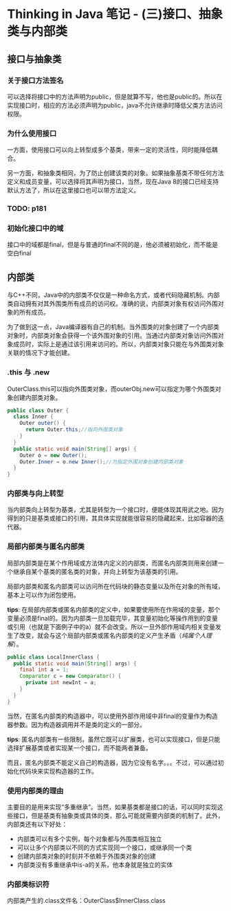 # Thinking in Java 笔记 - (三)接口、抽象类与内部类

## 接口与抽象类
### 关于接口方法签名
可以选择将接口中的方法声明为public，但是就算不写，他也是public的。所以在实现接口时，相应的方法必须声明为public，java不允许继承时降低父类方法访问权限。

### 为什么使用接口
一方面，使用接口可以向上转型成多个基类，带来一定的灵活性，同时能降低耦合。

另一方面，和抽象类相同，为了防止创建该类的对象。如果抽象基类不带任何方法定义和成员变量，可以选择将其声明为接口，当然，现在Java 8的接口已经支持默认方法了，所以在这里接口也可以带方法定义。

### TODO: p181

### 初始化接口中的域
接口中的域都是final，但是与普通的final不同的是，他必须被初始化，而不能是空白final

## 内部类
与C++不同，Java中的内部类不仅仅是一种命名方式，或者代码隐藏机制。内部类自动拥有对其外围类所有成员的访问权。准确的说，内部类对象有权访问外围对象的所有成员。

为了做到这一点，Java编译器有自己的机制。当外围类的对象创建了一个内部类对象时，内部类对象会获得一个该外围对象的引用。当通过内部类对象访问外围对象成员时，实际上是通过该引用来访问的。所以，内部类对象只能在与外围类对象关联的情况下才能创建。

### .this 与 .new
OuterClass.this可以指向外围类对象，而outerObj.new可以指定为哪个外围类对象创建内部类对象。

```java
public class Outer {
  class Inner {
    Outer outer() {
      return Outer.this;//指向外围类对象
    }
  }
  public static void main(String[] args) {
    Outer o = new Outer();
    Outer.Inner = o.new Inner();//为指定外围对象创建内部类对象
  }
}
```

### 内部类与向上转型
当内部类向上转型为基类，尤其是转型为一个接口时，便能体现其用武之地。因为得到的只是基类或接口的引用，其具体实现就能很容易的隐藏起来，比如容器的迭代器。

### 局部内部类与匿名内部类
局部内部类是在某个作用域或方法体内定义的内部类，而匿名内部类则用来创建一个继承自某个基类的匿名类的对象，并向上转型为该基类的引用。

局部内部类和匿名内部类可以访问所在代码块的静态变量以及所在对象的所有域，基本上可以作为闭包使用。

**tips**: 在局部内部类或匿名内部类的定义中，如果要使用所在作用域的变量，那个变量必须是final的。因为内部类一旦加载完毕，其变量初始化等操作用到的变量或引用（也就是下面例子中的a）就不会改变。所以一旦外部作用域内相关变量发生了改变，就会与这个局部内部类或匿名内部类的定义产生矛盾（*纯属个人理解*）。

```java
public class LocalInnerClass {
  public static void main(String[] args) {
    final int a = 1;
    Comparator c = new Comparator() {
      private int newInt = a;
    }
  }
}
```

当然，在匿名内部类的构造器中，可以使用外部作用域中非final的变量作为构造器参数。因为构造器调用并不是类的定义的一部分。

**tips**: 匿名内部类有一些限制，虽然它既可以扩展类，也可以实现接口，但是只能选择扩展基类或者实现某一个接口，而不能两者兼备。

而且，匿名内部类不能定义自己的构造器，因为它没有名字。。。不过，可以通过初始化代码块来实现构造器的工作。

### 使用内部类的理由
主要目的是用来实现“多重继承”。当然，如果基类都是接口的话，可以同时实现这些接口，但是基类有抽象类或具体的类，那么可能就需要内部类的机制了。此外，内部类还有以下好处：

- 内部类可以有多个实例，每个对象都与外围类相互独立
- 可以让多个内部类以不同的方式实现同一个接口，或继承同一个类
- 创建内部类对象的时刻并不依赖于外围类对象的创建
- 内部类没有多重继承中is-a的关系，他本身就是独立的实体

### 内部类标识符
内部类产生的.class文件名：OuterClass$InnerClass.class